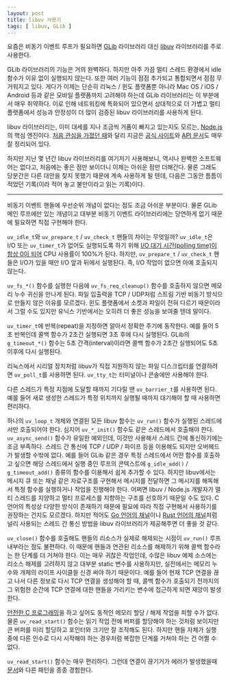 ```yaml
---
layout: post
title: libuv 사용기
tags: [ libuv, GLib ]
---
```


요즘은 비동기 이벤트 루프가 필요하면 [GLib][glib] 라이브러리 대신 [libuv][libuv] 라이브러리를 주로 사용한다.

GLib 라이브러리의 기능은 거의 완벽하다. 하지만 아주 가끔 멀티 스레드 환경에서 idle 함수가 이유 없이 실행되지 않는다. 또한 여러 기능이 점점 추가되고 통합되면서 점점 무거워지고 있다. 게다가 이제는 단순히 리눅스 / 윈도 플랫폼뿐 아니라 Mac OS / iOS / Android 등과 같은 모바일 플랫폼까지 고려해야 하는데 GLib 라이브러리는 이 부분에서 매우 취약하다. 이로 인해 네트워킹에 특화되어 있으면서 상대적으로 더 가볍고 멀티 플랫폼에서 성능과 안정성이 더 많이 검증된 libuv 라이브러리를 사용하게 된다.

libuv 라이브러리는, 이미 대세를 지나 조금씩 거품이 빠지고 있는지도 모르는, [Node.js][nodejs]의 핵심 엔진이다. [처음 관심을 가졌던 때][libuv-google-plus]와 달리 지금은 [공식 사이트][libuv]와 [API 문서][libuv-docs]도 매우 잘 정리되어 있다.

하지만 지난 몇 년간 libuv 라이브러리를 여기저기 사용해보니, 역시나 완벽한 소프트웨어는 없다고, 처음에는 좋은 점만 보이더니 이제는 아쉬운 점만 더해간다. 물론 그래도 당분간은 다른 대안을 찾지 못했기 때문에 계속 사용하게 될 텐데, 다음은 그동안 틈틈이 적었던 기록(이라 적어 놓고 불만이라고 읽는 기록)이다.

----

비동기 이벤트 핸들에 우선순위 개념이 없다는 점도 조금 아쉬운 부분이다. 물론 GLib 메인 루프에만 있는 개념이고 대부분 비동기 이벤트 라이브러리에는 당연하게 없기 때문에 필요하면 직접 구현해야 한다.

`uv_idle_t`와 `uv_prepare_t` / `uv_check_t` 핸들의 차이는 무엇일까? `uv_idle_t`은 I/O 또는 `uv_timer_t`가 없어도 실행되도록 하기 위해 [I/O 대기 시간(polling time)이 항상 0이 되어][libuv-idle] CPU 사용률이 100%가 된다. 하지만, `uv_prepare_t` / `uv_check_t` 핸들은 I/O가 있을 때만 I/O 앞과 뒤에서 실행된다. 즉, I/O 작업이 없으면 아예 호출되지 않는다.

`uv_fs_*()` 함수를 실행한 다음에 `uv_fs_req_cleanup()` 함수를 호출하지 않으면 메모리 누수 귀신을 만나게 된다. 파일 입출력을 TCP / UDP처럼 스트림 기반 비동기 방식으로 만들지 않은 이유를 모르겠다. 윈도 플랫폼에서 소켓과 파일이 전혀 다르기 때문이라서 그럴 수도 있지만 유닉스 기반에서는 오히려 더 좋은 성능을 보여줄 텐데 말이다.

`uv_timer_t`에 반복(repeat)을 지정하면 알아서 정확한 주기에 동작한다. 예를 들어 5초 반복인데 콜백 함수가 2초간 실행되면 3초 후에 다시 실행된다. GLib의 `g_timeout_*()` 함수는 5초 간격(interval)이라면 콜백 함수가 2초간 실행되어도 5초 이후에 다시 실행된다.

리눅스에서 시리얼 장치처럼 libuv가 직접 지원하지 않는 파일 디스크립터를 연결하려면 `uv_poll_t`를 사용하면 된다. `uv_tty_t`는 터미널이나 콘솔에만 사용해야 한다.

다른 스레드가 특정 지점에 도달할 때까지 기다릴 땐 `uv_barrier_t`를 사용하면 된다. 예를 들어 새로 생성한 스레드가 특정 위치까지 실행될 때까지 대기해야 할 때 사용하면 편리하다.

하나의 `uv_loop_t` 개체와 연결된 모든 libuv 함수는 `uv_run()` 함수가 실행된 스레드에서만 호출되어야 한다. 심지어 `uv_*_init()` 함수도 같은 스레드에서 호출해야 한다. `uv_async_send()` 함수가 유일한 예외인데, 이것만 사용해서 스레드 간에 통신하기에는 조금 부족하다. 스레드 간 통신에 TCP / UDP / 파이프 등을 이용해도 되지만 오버헤드가 발생할 수밖에 없다. 예를 들어 GLib 같은 경우 특정 스레드에서 어떤 함수를 호출하고 싶으면 해당 스레드에서 실행 중인 루프의 콘텍스트에 `g_idle_add()` / `g_timeout_add()` 종류의 함수를 이용해서 쉽게 추가할 수 있다. 하지만 libuv에서는 메시지 큐 또는 채널 같은 자료구조를 구현해서 메시지를 전달하면 그 메시지를 해독해서 특정 함수를 실행하거나 작업을 진행해야 한다. 어쩌면 libuv / Node.js 개발자가 멀티 스레드를 지양하고 멀티 프로세스를 지향하는 구조를 선호하기 때문일 수도 있다. C 언어의 특성상 다양한 방식이 존재하기 때문에 필요에 따라 직접 구현해서 사용하기를 권장하는 건지도 모르겠다. 하지만 적어도 [Go 언어의 채널][golang-channel]이나 [Rust 언어의 채널][rust-channel]처럼 널리 사용되는 스레드 간 통신 방법을 libuv 라이브러리가 제공해주면 더 좋을 것 같다.

`uv_close()` 함수를 호출해도 핸들의 리소스가 실제로 해제되는 시점이 `uv_run()` 루프 내부라는 점도 불편하다. 이 때문에 핸들과 연관된 리소스를 해제하기 위해 콜백 함수라는 한 단계를 더 거쳐야 한다. 이는 매우 귀찮은 작업인데, 수많은 libuv 예제 소스에는 리소스 해제를 고려하지 않고 대부분 static 변수를 사용하지만, 실전에서는 메모리 누수와 개체의 라이프 사이클을 신경 써야 하기 때문이다. 예를 들어 현재 TCP 연결을 끊고 나서 다른 정보로 다시 TCP 연결을 생성해야 할 때, 콜백 함수가 호출되기 전까지의 그 위험한 순간에 TCP 연결에 대한 핸들을 가리키는 변수에 접근하게 되면 재앙이 발생한다.

[안전한 C 프로그래밍][misra-c]을 하고 싶어도 동적인 메모리 할당 / 해제 작업을 피할 수가 없다. 물론 `uv_read_start()` 함수는 읽기 작업 전에 버퍼를 할당해야 하는 것처럼 보이지만 큰 버퍼를 미리 할당하고 포인터와 크기만 잘 조작해도 된다. 하지만 핸들 자체가 실행 중에 다른 인수로 다시 시작해야 하는 경우처럼 복잡한 단계를 거쳐야 하는 건 어쩔 수 없다.

`uv_read_start()` 함수는 매우 편리하다. 그런데 연결이 끊기거가 에러가 발생했을때 [문서][libuv-stream]와 다른 패턴을 종종 경험한다.

[glib]: https://en.wikipedia.org/wiki/GLib
[libuv]: http://libuv.org/
[nodejs]: https://nodejs.org/
[libuv-google-plus]: https://plus.google.com/+SunjinYang/posts/7yTEjEv3VC4
[libuv-docs]: http://docs.libuv.org/en/v1.x/
[golang-channel]: https://gobyexample.com/channels
[rust-channel]: http://rustbyexample.com/std_misc/channels.html
[misra-c]: https://ko.wikipedia.org/wiki/Misra_c
[libuv-idle]: http://docs.libuv.org/en/v1.x/idle.html
[libuv-stream]: http://docs.libuv.org/en/v1.x/stream.html#c.uv_read_cb

